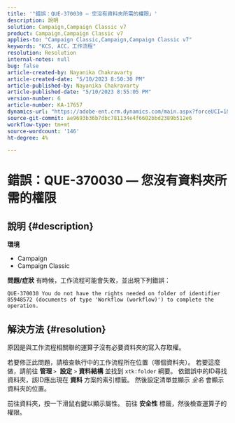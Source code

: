 ```yaml
---
title: '"錯誤：QUE-370030 — 您沒有資料夾所需的權限」'
description: 說明
solution: Campaign,Campaign Classic v7
product: Campaign,Campaign Classic v7
applies-to: "Campaign Classic,Campaign,Campaign Classic v7"
keywords: "KCS, ACC，工作流程"
resolution: Resolution
internal-notes: null
bug: false
article-created-by: Nayanika Chakravarty
article-created-date: "5/10/2023 8:50:30 PM"
article-published-by: Nayanika Chakravarty
article-published-date: "5/10/2023 8:55:05 PM"
version-number: 6
article-number: KA-17657
dynamics-url: "https://adobe-ent.crm.dynamics.com/main.aspx?forceUCI=1&pagetype=entityrecord&etn=knowledgearticle&id=a42ea84a-74ef-ed11-8849-6045bd006239"
source-git-commit: ae9693b36b7dbc781134e4f6602bbd2389b512e6
workflow-type: tm+mt
source-wordcount: '146'
ht-degree: 4%

---
```


# 錯誤：QUE-370030 — 您沒有資料夾所需的權限

## 說明 {#description}

<b>環境</b>
- Campaign
- Campaign Classic

<b>問題/症狀</b>
有時候，工作流程可能會失敗，並出現下列錯誤：


```
QUE-370030 You do not have the rights needed on folder of identifier 85948572 (documents of type 'Workflow (workflow)') to complete the operation.
```



## 解決方法 {#resolution}


原因是與工作流程相關聯的運算子沒有必要資料夾的寫入存取權。

若要修正此問題，請檢查執行中的工作流程所在位置（哪個資料夾）。 若要這麼做，請前往 <b>管理 </b>`>`  <b>設定</b> `>`  <b>資料結構</b> 並找到 `xtk:folder` 綱要。 依錯誤中的ID尋找資料夾，該ID應出現在 <b>資料</b> 方案的索引標籤。 然後設定清單並顯示 *全名* 會顯示資料夾的位置。

前往資料夾，按一下滑鼠右鍵以顯示屬性。 前往 <b>安全性</b> 標籤，然後檢查運算子的權限。
